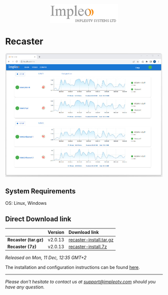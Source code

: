 
<div align="center">
  <a >
    <img src="images/impleo_logo.png" alt="Logo" >
  </a>
</div>

# Recaster

![Recaster](images/recaster-main-sm.jpg)  


## System Requirements

OS: Linux, Windows


## Direct Download link

|          | Version             | Download link                                                           | 
|:---------|:-------------------:|:------------------------------------------------------------------------|
| **Recaster (tar.gz)** |  v2.0.13 | [recaster-install.tar.gz](https://github.com/impleotv/recaster-release/releases/download/v2.0.13/recaster-install.tar.gz)  | 
| **Recaster (7z)** |  v2.0.13 | [recaster-install.7z](https://github.com/impleotv/recaster-release/releases/download/v2.0.13/recaster-install.7z)  | 

*Released on Mon, 11 Dec, 12:35 GMT+2*


The installation and configuration instructions can be found [here](https://impleotv.com/content/recaster/help/).


----  
*Please don't hesitate to contact us at support@impleotv.com should you have any question.*

